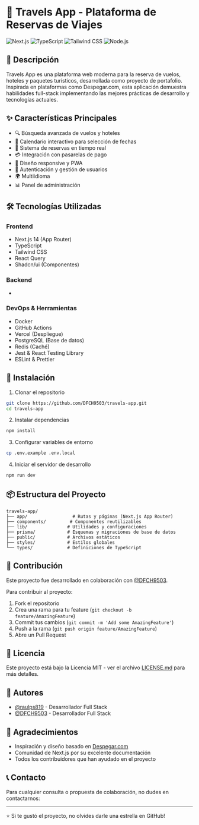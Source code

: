 # 🛫 Travels App - Plataforma de Reservas de Viajes

![Next.js](https://img.shields.io/badge/Next.js-000000?style=for-the-badge&logo=next.js&logoColor=white)
![TypeScript](https://img.shields.io/badge/TypeScript-007ACC?style=for-the-badge&logo=typescript&logoColor=white)
![Tailwind CSS](https://img.shields.io/badge/Tailwind_CSS-38B2AC?style=for-the-badge&logo=tailwind-css&logoColor=white)
![Node.js](https://img.shields.io/badge/Node.js-339933?style=for-the-badge&logo=nodedotjs&logoColor=white)

## 📝 Descripción

Travels App es una plataforma web moderna para la reserva de vuelos, hoteles y paquetes turísticos, desarrollada como proyecto de portafolio. Inspirada en plataformas como Despegar.com, esta aplicación demuestra habilidades full-stack implementando las mejores prácticas de desarrollo y tecnologías actuales.

## ✨ Características Principales

- 🔍 Búsqueda avanzada de vuelos y hoteles
- 📅 Calendario interactivo para selección de fechas
- 🏨 Sistema de reservas en tiempo real
- 💳 Integración con pasarelas de pago
- 📱 Diseño responsive y PWA
- 🔐 Autenticación y gestión de usuarios
- 🌍 Multiidioma
- 📊 Panel de administración

## 🛠️ Tecnologías Utilizadas

### Frontend
- Next.js 14 (App Router)
- TypeScript
- Tailwind CSS
- React Query
- Shadcn/ui (Componentes)

### Backend
- 

### DevOps & Herramientas
- Docker
- GitHub Actions
- Vercel (Despliegue)
- PostgreSQL (Base de datos)
- Redis (Caché)
- Jest & React Testing Library
- ESLint & Prettier

## 🚀 Instalación

1. Clonar el repositorio
```bash
git clone https://github.com/DFCH9503/travels-app.git
cd travels-app
```

2. Instalar dependencias
```bash
npm install
```

3. Configurar variables de entorno
```bash
cp .env.example .env.local
```

4. Iniciar el servidor de desarrollo
```bash
npm run dev
```

## 📦 Estructura del Proyecto

```
travels-app/
├── app/                 # Rutas y páginas (Next.js App Router)
├── components/         # Componentes reutilizables
├── lib/               # Utilidades y configuraciones
├── prisma/            # Esquemas y migraciones de base de datos
├── public/            # Archivos estáticos
├── styles/            # Estilos globales
└── types/             # Definiciones de TypeScript
```

## 🤝 Contribución

Este proyecto fue desarrollado en colaboración con [@DFCH9503](https://github.com/DFCH9503).

Para contribuir al proyecto:

1. Fork el repositorio
2. Crea una rama para tu feature (`git checkout -b feature/AmazingFeature`)
3. Commit tus cambios (`git commit -m 'Add some AmazingFeature'`)
4. Push a la rama (`git push origin feature/AmazingFeature`)
5. Abre un Pull Request

## 📄 Licencia

Este proyecto está bajo la Licencia MIT - ver el archivo [LICENSE.md](LICENSE.md) para más detalles.

## 👥 Autores

- [@raulps819](https://github.com/raulps819) - Desarrollador Full Stack
- [@DFCH9503](https://github.com/DFCH9503) - Desarrollador Full Stack

## 🙏 Agradecimientos

- Inspiración y diseño basado en [Despegar.com](https://www.despegar.com)
- Comunidad de Next.js por su excelente documentación
- Todos los contribuidores que han ayudado en el proyecto

## 📞 Contacto

Para cualquier consulta o propuesta de colaboración, no dudes en contactarnos:


---

⭐️ Si te gustó el proyecto, no olvides darle una estrella en GitHub!